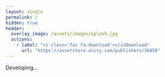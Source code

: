 ```yaml
---
layout: single
permalink: /
hidden: true
header:
  overlay_image: /assets/images/splash.jpg
  actions:
    - label: "<i class='fas fa-download'></i>Download"
      url: "https://assetstore.unity.com/publishers/36858"
---
```


Developing...